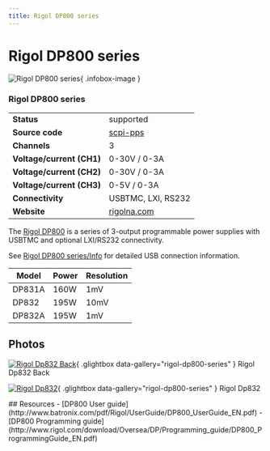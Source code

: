```yaml
---
title: Rigol DP800 series
---
```


# Rigol DP800 series

<div class="infobox" markdown>

![Rigol DP800 series](./img/Rigol_DP832_back.jpg){ .infobox-image }

### Rigol DP800 series

| | |
|---|---|
| **Status** | supported |
| **Source code** | [scpi-pps](https://github.com/OpenTraceLab/OpenTraceCapture/tree/main/src/hardware/scpi-pps) |
| **Channels** | 3 |
| **Voltage/current (CH1)** | 0-30V / 0-3A |
| **Voltage/current (CH2)** | 0-30V / 0-3A |
| **Voltage/current (CH3)** | 0-5V / 0-3A |
| **Connectivity** | USBTMC, LXI, RS232 |
| **Website** | [rigolna.com](http://www.rigolna.com/products/dc-power-supplies/dp800/) |

</div>

The [Rigol DP800](http://www.rigolna.com/products/dc-power-supplies/dp800/) is a series of 3-output programmable power supplies with USBTMC and optional LXI/RS232 connectivity.

See [Rigol DP800 series/Info](https://sigrok.org/wiki/Rigol_DP800_series/Info) for detailed USB connection information.

| Model | Power | Resolution |
|---|---|---|
| DP831A | 160W | 1mV |
| DP832 | 195W | 10mV |
| DP832A | 195W | 1mV |

## Photos

<div class="photo-grid" markdown>

[![Rigol Dp832 Back](./img/Rigol_DP832_back.jpg)](./img/Rigol_DP832_back.png "Rigol Dp832 Back"){ .glightbox data-gallery="rigol-dp800-series" }
<span class="caption">Rigol Dp832 Back</span>

[![Rigol Dp832](./img/Rigol_DP832.jpg)](./img/Rigol_DP832.png "Rigol Dp832"){ .glightbox data-gallery="rigol-dp800-series" }
<span class="caption">Rigol Dp832</span>

</div>
## Resources
- [DP800 User guide](http://www.batronix.com/pdf/Rigol/UserGuide/DP800_UserGuide_EN.pdf)
- [DP800 Programming guide](http://www.rigol.com/download/Oversea/DP/Programming_guide/DP800_ProgrammingGuide_EN.pdf)

